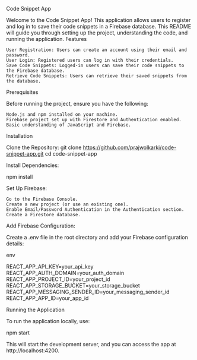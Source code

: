 Code Snippet App

Welcome to the Code Snippet App! This application allows users to register and log in to save their code snippets in a Firebase database. This README will guide you through setting up the project, understanding the code, and running the application.
Features

    User Registration: Users can create an account using their email and password.
    User Login: Registered users can log in with their credentials.
    Save Code Snippets: Logged-in users can save their code snippets to the Firebase database.
    Retrieve Code Snippets: Users can retrieve their saved snippets from the database.

Prerequisites

Before running the project, ensure you have the following:

    Node.js and npm installed on your machine.
    Firebase project set up with Firestore and Authentication enabled.
    Basic understanding of JavaScript and Firebase.

Installation

Clone the Repository:
    git clone https://github.com/prajwolkarki/code-snippet-app.git
    cd code-snippet-app

Install Dependencies:

npm install

Set Up Firebase:

    Go to the Firebase Console.
    Create a new project (or use an existing one).
    Enable Email/Password Authentication in the Authentication section.
    Create a Firestore database.

Add Firebase Configuration:

Create a .env file in the root directory and add your Firebase configuration details:

env

REACT_APP_API_KEY=your_api_key
REACT_APP_AUTH_DOMAIN=your_auth_domain
REACT_APP_PROJECT_ID=your_project_id
REACT_APP_STORAGE_BUCKET=your_storage_bucket
REACT_APP_MESSAGING_SENDER_ID=your_messaging_sender_id
REACT_APP_APP_ID=your_app_id

Running the Application

To run the application locally, use:

npm start

This will start the development server, and you can access the app at http://localhost:4200.
